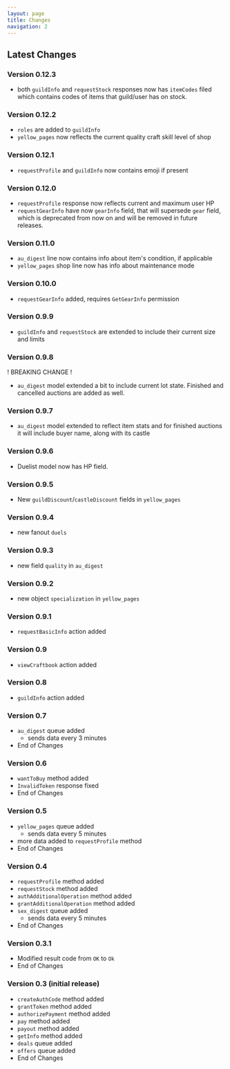 ```yaml
---
layout: page
title: Changes
navigation: 2
---
```



## Latest Changes
### **Version 0.12.3**
- both `guildInfo` and `requestStock` responses now has `itemCodes` filed which contains codes of items that guild/user has on stock.
### **Version 0.12.2**
- `roles` are added to `guildInfo`
- `yellow_pages` now reflects the current quality craft skill level of shop
### **Version 0.12.1**
- `requestProfile` and `guildInfo` now contains emoji if present
### **Version 0.12.0**
- `requestProfile` response now reflects current and maximum user HP
- `requestGearInfo` have now `gearInfo` field, that will supersede `gear` field, which is deprecated from now on and will be removed in future releases.
### **Version 0.11.0**
- `au_digest` line now contains info about item's condition, if applicable
- `yellow_pages` shop line now has info about maintenance mode
### **Version 0.10.0**
- `requestGearInfo` added, requires `GetGearInfo` permission
### **Version 0.9.9**
- `guildInfo` and `requestStock` are extended to include their current size and limits
### **Version 0.9.8**
! BREAKING CHANGE ! 
- `au_digest` model extended a bit to include current lot state. Finished and cancelled auctions are added as well.
### **Version 0.9.7**
- `au_digest` model extended to reflect item stats and for finished auctions it will include buyer name, along with its castle
### **Version 0.9.6**
- Duelist model now has HP field.
### **Version 0.9.5**
- New `guildDiscount`/`castleDiscount` fields in `yellow_pages`
### **Version 0.9.4**
- new fanout `duels`
### **Version 0.9.3**
- new field `quality` in `au_digest`
### **Version 0.9.2**
- new object `specialization` in `yellow_pages`
### **Version 0.9.1**
- `requestBasicInfo` action added
### **Version 0.9**
- `viewCraftbook` action added
### **Version 0.8**
- `guildInfo` action added
### **Version 0.7**
- `au_digest` queue added
  - sends data every 3 minutes
- End of Changes
### **Version 0.6**
- `wantToBuy` method added
- `InvalidToken` response fixed
- End of Changes
### **Version 0.5**
- `yellow_pages` queue added
  - sends data every 5 minutes
- more data added to `requestProfile` method
- End of Changes
### **Version 0.4**
- `requestProfile` method added
- `requestStock` method added
- `authAdditionalOperation` method added
- `grantAdditionalOperation` method added
- `sex_digest` queue added
  - sends data every 5 minutes
- End of Changes
### **Version 0.3.1**
- Modified result code from `OK` to `Ok`
- End of Changes
### **Version 0.3** (initial release)
- `createAuthCode` method added
- `grantToken` method added
- `authorizePayment` method added
- `pay` method added
- `payout` method added
- `getInfo` method added
- `deals` queue added
- `offers` queue added
- End of Changes
